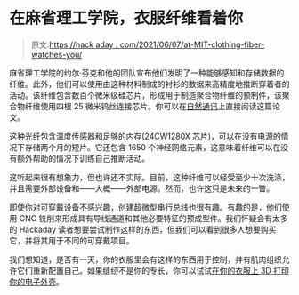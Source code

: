 # 在麻省理工学院，衣服纤维看着你

> 原文:[https://hack aday . com/2021/06/07/at-MIT-clothing-fiber-watches-you/](https://hackaday.com/2021/06/07/at-mit-clothing-fiber-watches-you/)

麻省理工学院的约尔·芬克和他的团队宣布他们发明了一种能够感知和存储数据的纤维。此外，他们可以使用由这种材料制成的衬衫的数据来高精度地推断穿着者的活动。该纤维包含数百个微米级硅芯片，形成用于制造聚合物纤维的预制件，该聚合物纤维使用四根 25 微米钨丝连接芯片。你可以在[自然通讯](https://www.nature.com/articles/s41467-021-23628-5)上直接阅读这篇论文。

这种光纤包含温度传感器和足够的内存(24CW1280X 芯片)，可以在没有电源的情况下存储两个月的短片。它还包含 1650 个神经网络元素，这意味着纤维可以在没有额外帮助的情况下训练自己推断活动。

这听起来很有想象力，但也许还不实际。目前，这种纤维可以经受至少十次洗涤，并且需要外部设备和——大概——外部电源。然而，也许这只是未来的一瞥。

即使你对可穿戴设备不感兴趣，创建超微型串行总线也很有趣。有趣的是，他们使用 CNC 铣削来形成具有导线通道和其他必要特征的预成型件。我们怀疑会有太多的 Hackaday 读者想要尝试制作这样的东西，但我们可以看到很多人想要购买它，并将其用于不同的可穿戴项目。

我们想知道，是否有一天，你的衣服里会有这样的东西用于控制，并有肌肉组织允许它们重新配置自己。如果缝纫不是你的专长，你可以试试[在你的衣服上 3D 打印你的电子外壳](https://hackaday.com/2018/01/06/3d-printing-wearables-with-a-net/)。